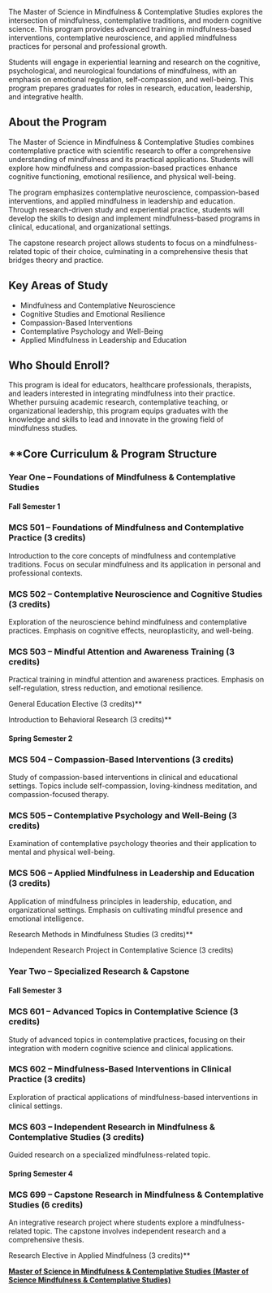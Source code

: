 The Master of Science in Mindfulness & Contemplative Studies explores the intersection of mindfulness, contemplative traditions, and modern cognitive science. This program provides advanced training in mindfulness-based interventions, contemplative neuroscience, and applied mindfulness practices for personal and professional growth.

Students will engage in experiential learning and research on the cognitive, psychological, and neurological foundations of mindfulness, with an emphasis on emotional regulation, self-compassion, and well-being. This program prepares graduates for roles in research, education, leadership, and integrative health.

## **About the Program**

The Master of Science in Mindfulness & Contemplative Studies combines contemplative practice with scientific research to offer a comprehensive understanding of mindfulness and its practical applications. Students will explore how mindfulness and compassion-based practices enhance cognitive functioning, emotional resilience, and physical well-being.

The program emphasizes contemplative neuroscience, compassion-based interventions, and applied mindfulness in leadership and education. Through research-driven study and experiential practice, students will develop the skills to design and implement mindfulness-based programs in clinical, educational, and organizational settings.

The capstone research project allows students to focus on a mindfulness-related topic of their choice, culminating in a comprehensive thesis that bridges theory and practice.

## **Key Areas of Study**

- Mindfulness and Contemplative Neuroscience
- Cognitive Studies and Emotional Resilience
- Compassion-Based Interventions
- Contemplative Psychology and Well-Being
- Applied Mindfulness in Leadership and Education

## **Who Should Enroll?**

This program is ideal for educators, healthcare professionals, therapists, and leaders interested in integrating mindfulness into their practice. Whether pursuing academic research, contemplative teaching, or organizational leadership, this program equips graduates with the knowledge and skills to lead and innovate in the growing field of mindfulness studies.

## **Core Curriculum & Program Structure

### **Year One – Foundations of Mindfulness & Contemplative Studies**

#### **Fall  Semester 1**

### **MCS 501 – Foundations of Mindfulness and Contemplative Practice (3 credits)**

Introduction to the core concepts of mindfulness and contemplative traditions. Focus on secular mindfulness and its application in personal and professional contexts.

### **MCS 502 – Contemplative Neuroscience and Cognitive Studies (3 credits)**

Exploration of the neuroscience behind mindfulness and contemplative practices. Emphasis on cognitive effects, neuroplasticity, and well-being.

### **MCS 503 – Mindful Attention and Awareness Training (3 credits)**

Practical training in mindful attention and awareness practices. Emphasis on self-regulation, stress reduction, and emotional resilience.

General Education Elective (3 credits)**

Introduction to Behavioral Research (3 credits)**

#### **Spring Semester 2**

### **MCS 504 – Compassion-Based Interventions (3 credits)**

Study of compassion-based interventions in clinical and educational settings. Topics include self-compassion, loving-kindness meditation, and compassion-focused therapy.

### **MCS 505 – Contemplative Psychology and Well-Being (3 credits)**

Examination of contemplative psychology theories and their application to mental and physical well-being.

### **MCS 506 – Applied Mindfulness in Leadership and Education (3 credits)**

Application of mindfulness principles in leadership, education, and organizational settings. Emphasis on cultivating mindful presence and emotional intelligence.

Research Methods in Mindfulness Studies (3 credits)**

Independent Research Project in Contemplative Science (3 credits)

### **Year Two – Specialized Research & Capstone**

#### **Fall  Semester 3**

### **MCS 601 – Advanced Topics in Contemplative Science (3 credits)**

Study of advanced topics in contemplative practices, focusing on their integration with modern cognitive science and clinical applications.

### **MCS 602 – Mindfulness-Based Interventions in Clinical Practice (3 credits)**

Exploration of practical applications of mindfulness-based interventions in clinical settings.

### **MCS 603 – Independent Research in Mindfulness & Contemplative Studies (3 credits)**

Guided research on a specialized mindfulness-related topic.

#### **Spring Semester 4**

### **MCS 699 – Capstone Research in Mindfulness & Contemplative Studies (6 credits)**

An integrative research project where students explore a mindfulness-related topic. The capstone involves independent research and a comprehensive thesis.

Research Elective in Applied Mindfulness (3 credits)**

[**Master of Science in Mindfulness & Contemplative Studies (Master of Science Mindfulness & Contemplative Studies)**](https://www.notion.so/Master-of-Science-in-Mindfulness-Contemplative-Studies-M-Sc-Mindfulness-Contemplative-Studies-1952c2ffeee28073ba11f6399f006486?pvs=21)